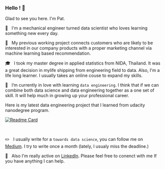 ### Hello ! :wave:

<!---
to find more icon : https://simpleicons.org/
-->

Glad to see you here. I'm Pat.

:wrench: &nbsp; I'm a mechanical engineer turned data scientist who loves learning something new every day.

:office: &nbsp; My previous working project connects customers who are likely to be interested in our company products with a proper marketing channel via machine learning based recommendation.

:mortar_board: &nbsp; I took my master degree in applied statistics from NIDA, Thailand.
It was a great decision in mylife shipping from engineering field to data. Also, I'm a life long learner. I usually takes an online couse to expand my skills.

:seedling: &nbsp; I’m currently in love with learning `data engineering`. I think that if we can combine both data science and data engineering together as a one set of skill.
It will help much in growing up your professional career.

Here is my latest data engineering project that I learned from udacity nanodegree program.

[![Readme Card](https://github-readme-stats.vercel.app/api/pin/?username=pathairush&repo=data_engineering)](https://github.com/Pathairush/data_engineering)

<br>

:pencil2: &nbsp; I usually write for a `towards data science`, you can follow me on [Medium](https://padpathairush.medium.com/).
I try to write once a month (lately, I usualy miss the deadline.)

:bust_in_silhouette: &nbsp; Also I'm really active on [LinkedIn](https://www.linkedin.com/in/pathairush/). Please feel free to conenct with me If you have anything I can help.